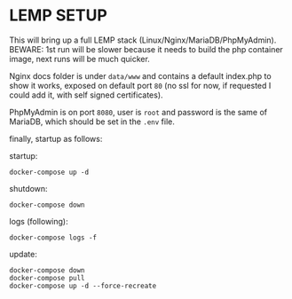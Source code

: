 # LEMP SETUP

This will bring up a full LEMP stack (Linux/Nginx/MariaDB/PhpMyAdmin). BEWARE: 1st run will be slower because it needs to build the php container image, next runs will be much quicker.

Nginx docs folder is under `data/www` and contains a default index.php to show it works, exposed on default port `80` (no ssl for now, if requested I could add it, with self signed certificates).

PhpMyAdmin is on port `8080`, user is `root` and password is the same of MariaDB, which should be set in the `.env` file.

finally, startup as follows:

startup:

    docker-compose up -d

shutdown:

    docker-compose down

logs (following):

    docker-compose logs -f

update:

    docker-compose down
    docker-compose pull
    docker-compose up -d --force-recreate
